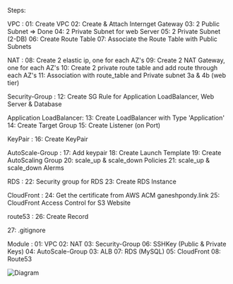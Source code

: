 
Steps:


VPC :
01: Create VPC
02: Create & Attach Internget Gateway
03: 2 Public Subnet => Done
04: 2 Private Subnet for web Server
05: 2 Private Subnet (2-DB)
06: Create Route Table
07: Associate the Route Table with Public Subnets

NAT :
08: Create 2 elastic ip, one for each AZ's
09: Create 2 NAT Gateway, one for each AZ's
10: Create 2 private route table and add route through each AZ's
11: Association with route_table and Private subnet 3a & 4b (web tier)

Security-Group :
12: Create SG Rule for Application LoadBalancer, Web Server & Database

Application LoadBalancer:
13: Create LoadBalancer with Type 'Application'
14: Create Target Group
15: Create Listener (on Port)

KeyPair :
16: Create KeyPair

AutoScale-Group :
17: Add keypair
18: Create Launch Template
19: Create AutoScaling Group
20: scale_up & scale_down Policies
21: scale_up & scale_down Alerms 

RDS :
22: Security group for RDS
23: Create RDS Instance

CloudFront :
24: Get the certificate from AWS ACM
    ganeshpondy.link
25: CloudFront Access Control for S3 Website

route53 :
26: Create Record

27: .gitignore

Module :
01: VPC
02: NAT
03: Security-Group
06: SSHKey (Public & Private Keys)
04: AutoScale-Group
03: ALB
07: RDS (MySQL)
05: CloudFront
08: Route53


![Diagram](https://github.com/ganeshpondy/AutomateHub/assets/18094905/373b73ef-52de-410a-abce-b4968c4701fc)

